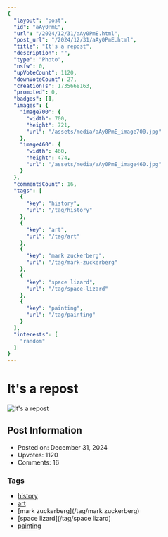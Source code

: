 ```yaml
---
{
  "layout": "post",
  "id": "aAy0PmE",
  "url": "/2024/12/31/aAy0PmE.html",
  "post_url": "/2024/12/31/aAy0PmE.html",
  "title": "It's a repost",
  "description": "",
  "type": "Photo",
  "nsfw": 0,
  "upVoteCount": 1120,
  "downVoteCount": 27,
  "creationTs": 1735668163,
  "promoted": 0,
  "badges": [],
  "images": {
    "image700": {
      "width": 700,
      "height": 721,
      "url": "/assets/media/aAy0PmE_image700.jpg"
    },
    "image460": {
      "width": 460,
      "height": 474,
      "url": "/assets/media/aAy0PmE_image460.jpg"
    }
  },
  "commentsCount": 16,
  "tags": [
    {
      "key": "history",
      "url": "/tag/history"
    },
    {
      "key": "art",
      "url": "/tag/art"
    },
    {
      "key": "mark zuckerberg",
      "url": "/tag/mark-zuckerberg"
    },
    {
      "key": "space lizard",
      "url": "/tag/space-lizard"
    },
    {
      "key": "painting",
      "url": "/tag/painting"
    }
  ],
  "interests": [
    "random"
  ]
}
---
```


# It's a repost

![It's a repost](/assets/media/aAy0PmE_image700.jpg)

## Post Information

- Posted on: December 31, 2024
- Upvotes: 1120
- Comments: 16

### Tags

- [history](/tag/history)
- [art](/tag/art)
- [mark zuckerberg](/tag/mark zuckerberg)
- [space lizard](/tag/space lizard)
- [painting](/tag/painting)
